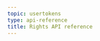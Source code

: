 ```yaml
---
topic: usertokens
type: api-reference
title: Rights API reference
---
```


<GithubCode fileUrl="https://github.com/working-group-two/wgtwoapis/blob/master/wgtwo/auth/v0/rights.proto" />
